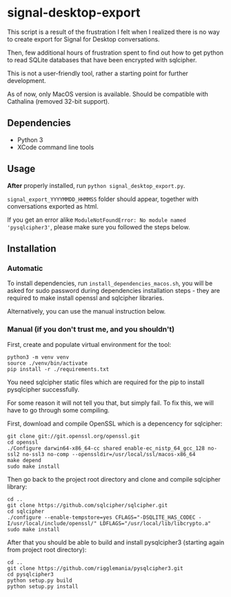 # signal-desktop-export

This script is a result of the frustration I felt when I realized there is no way to create export for Signal for Desktop conversations.

Then, few additional hours of frustration spent to find out how to get python to read SQLite databases that have been encrypted with sqlcipher.

This is not a user-friendly tool, rather a starting point for further development.

As of now, only MacOS version is available. Should be compatible with Cathalina (removed 32-bit support).

## Dependencies

* Python 3
* XCode command line tools

## Usage

**After** properly installed, run ```python signal_desktop_export.py```. 

```signal_export_YYYYMMDD_HHMMSS``` folder should appear, together with conversations exported as html.

If you get an error alike ```ModuleNotFoundError: No module named 'pysqlcipher3'```, please make sure you followed the steps below.

## Installation

### Automatic

To install dependencies, run ```install_dependencies_macos.sh```, you will be asked for sudo password during dependencies installation steps - they are required to make install openssl and sqlcipher libraries. 

Alternatively, you can use the manual instruction below.

### Manual (if you don't trust me, and you shouldn't)

First, create and populate virtual environment for the tool:

```
python3 -m venv venv
source ./venv/bin/activate
pip install -r ./requirements.txt
```

You need sqlcipher static files which are required for the pip to install pysqlcipher successfully. 

For some reason it will not tell you that, but simply fail. To fix this, we will have to go through some compiling.

First, download and compile OpenSSL which is a depencency for sqlcipher:

```
git clone git://git.openssl.org/openssl.git
cd openssl
./Configure darwin64-x86_64-cc shared enable-ec_nistp_64_gcc_128 no-ssl2 no-ssl3 no-comp --openssldir=/usr/local/ssl/macos-x86_64
make depend
sudo make install
```

Then go back to the project root directory and clone and compile sqlcipher library:

```
cd ..
git clone https://github.com/sqlcipher/sqlcipher.git
cd sqlcipher
./configure --enable-tempstore=yes CFLAGS="-DSQLITE_HAS_CODEC -I/usr/local/include/openssl/" LDFLAGS="/usr/local/lib/libcrypto.a"
sudo make install 
```

After that you should be able to build and install pysqlcipher3 (starting again from project root directory):

```
cd ..
git clone https://github.com/rigglemania/pysqlcipher3.git
cd pysqlcipher3
python setup.py build
python setup.py install
```
